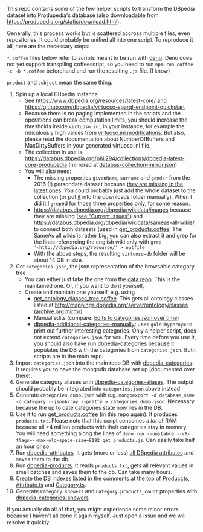 This repo contains some of the few helper scripts to transform the DBpedia dataset into Produpedia's database (also downloadable from https://produpedia.org/static/download.html).

Generally, this process works but is scattered accross multiple files, even repositories. It could probably be unified all into one script. To reproduce it all, here are the necessary steps:

`*.coffee` files below refer to scripts meant to be run with [deno](https://deno.land). Deno does not yet support transpiling coffeescript, so you need to run `npm run coffee -c -b *.coffee` beforehand and run the resulting `.js` file. (I know)

`product` and `subject` mean the same thing.

1. Spin up a local DBpedia instance
   - See https://www.dbpedia.org/resources/latest-core/ and https://github.com/dbpedia/virtuoso-sparql-endpoint-quickstart
   - Because there is no paging implemented in the scripts and the operations can break computation limits, you should increase the thresholds inside `virtuoso.ini` in your instance, for example the ridiculously high values from [virtuoso.ini.modifications](virtuoso.ini.modifications). But also, please read the documentation about NumberOfBuffers and MaxDirtyBuffers in your generated virtuoso.ini file.
   - The collection in use is https://databus.dbpedia.org/phil294/collections/dbpedia-latest-core-produpedia (mirrored at [databus-collection-mirror.json](databus-collection-mirror.json))
   - You will also need:
      - The missing properties `givenName`, `surname` and `gender` from the 2016 (!) persondata dataset because [they are missing in the latest ones](https://forum.dbpedia.org/t/dbpedia-dataset-2019-08-30-pre-release/219/22). You could probably just add the whole dataset to the collection (or put [it](https://downloads.dbpedia.org/repo/dbpedia/generic/persondata/2016.10.01/persondata_lang=en.ttl.bz2) into the downloads folder manually). When I did it I `grep`ed for those three properties only, for some reason.
      - https://databus.dbpedia.org/dbpedia/wikidata/images because they are missing ([see "Current issues"](https://www.dbpedia.org/resources/latest-core/)) and https://databus.dbpedia.org/dbpedia/wikidata/sameas-all-wikis/ to connect both datasets (used in [get_products.coffee](get_products.coffee). The SameAs all wikis is rather big, you can also extract it and grep for the lines referencing the english wiki only with `grep '<http://dbpedia.org/resource/' > outfile`
      - With the above steps, the resulting `virtuoso-db` folder will be about 14 GB in size.    
1. Get `categories.json`, the json representation of the browsable category tree
   - You can either just take the one from the [data repo](https://github.com/produpedia-org/data/blob/master/categories.json). This is the maintained one. Or, if you want to do it yourself,
   - Create and maintain one yourself, e.g. using
      - [get_ontology_classes_tree.coffee](get_ontology_classes_tree.coffee). This gets all ontology classes listed at http://mappings.dbpedia.org/server/ontology/classes ([archive.org mirror](https://web.archive.org/web/20200802111242/http://mappings.dbpedia.org/server/ontology/classes))
      - Manual edits (compare: [Edits to categories.json over time](https://github.com/produpedia-org/data/commits/master/categories.json))
      - [dbpedia-additional-categories-manually](https://github.com/produpedia-org/produpedia.org/tree/master/api/initializers/dbpedia-additional-categories-manually.ts): uses `gold:hypernym` to print out further interesting categories. Only a helper script, does not extend `categories.json` for you. Every time before you use it, you should also have run [dbpedia-categories](https://github.com/produpedia-org/produpedia.org/tree/master/api/initializers/dbpedia-categories.ts) because it populates the DB with the categories from `categories.json`. Both scripts are in the main repo.
1. Import `categories.json` into the main repo DB with [dbpedia-categories](https://github.com/produpedia-org/produpedia.org/tree/master/api/initializers/dbpedia-categories.ts). It requires you to have the mongodb database set up (documented over there).
1. Generate category aliases with [dbpedia-categories-aliases](https://github.com/produpedia-org/produpedia.org/tree/master/api/initializers/dbpedia-categories-aliases.ts). The output should probably be integrated into `categories.json` above instead
1. Generate `categories_dump.json` with e.g. `mongoexport -d database_name -c category --jsonArray --pretty > categories_dump.json`. Necessary because the up to date categories state now lies in the DB.
1. Use it to run [get_products.coffee](get_products.coffee) (in this repo again). It produces `products.txt`. Please note that this script consumes a *lot* of RAM because all >4 million products with their categories stay in memory. You will need something along the lines of `deno run --unstable --v8-flags=--max-old-space-size=8192 get_products.js`. Can easily take half an hour or so.
1. Run [dbpedia-attributes](https://github.com/produpedia-org/produpedia.org/tree/master/api/initializers/dbpedia-attributes.ts). It gets (more or less) [all DBpedia attributes](http://mappings.dbpedia.org/index.php?title=Special%3AAllPages&from=&to=&namespace=202) and saves them to the db.
1. Run [dbpedia-products](https://github.com/produpedia-org/produpedia.org/tree/master/api/initializers/dbpedia-products.ts). It reads `products.txt`, gets all relevant values in small batches and saves them to the db. Can take many hours.
1. Create the DB indexes listed in the comments at the top of [Product.ts](https://github.com/produpedia-org/produpedia.org/tree/master/api/models/Product.ts), [Attribute.ts](https://github.com/produpedia-org/produpedia.org/tree/master/api/models/Attribute.ts) and [Category.ts](https://github.com/produpedia-org/produpedia.org/tree/master/api/models/Category.ts).
1. Generate `Category.showers` and `Category.products_count` properties with [dbpedia-categories-showers](https://github.com/produpedia-org/produpedia.org/tree/master/api/initializers/dbpedia-categories-showers.ts)

If you actually do all of that, you might experience some minor errors because I haven't all done it again myself. Just open a issue and we will resolve it quickly.